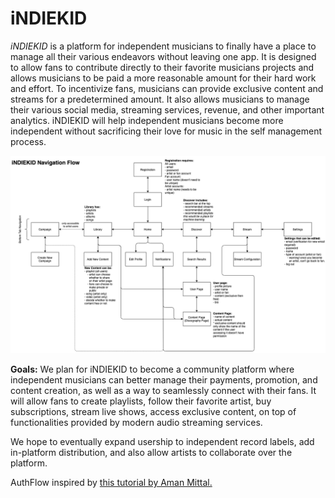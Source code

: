 # iNDIEKID

*iNDIEKID* is a platform for independent musicians to finally have a place to manage all their various endeavors without leaving one app. It is designed to allow fans to contribute directly to their favorite musicians projects and allows musicians to be paid a more reasonable amount for their hard work and effort. To incentivize fans, musicians can provide exclusive content and streams for a predetermined amount. It also allows musicians to manage their various social media, streaming services, revenue, and other important analytics. iNDIEKID will help independent musicians become more independent without sacrificing their love for music in the self management process.

![Navigation flow](ScreenNavFlow.png)

**Goals:** We plan for iNDIEKID to become a community platform where independent musicians can better manage their payments, promotion, and content creation, as well as a way to seamlessly connect with their fans. It will allow fans to create playlists, follow their favorite artist, buy subscriptions, stream live shows, access exclusive content, on top of functionalities provided by modern audio streaming services.

We hope to eventually expand usership to independent record labels, add in-platform distribution, and also allow artists to collaborate over the platform.

AuthFlow inspired by [this tutorial by Aman Mittal.](https://github.com/amandeepmittal/react-native-examples/tree/master/rnEmailAuthFirebase)
